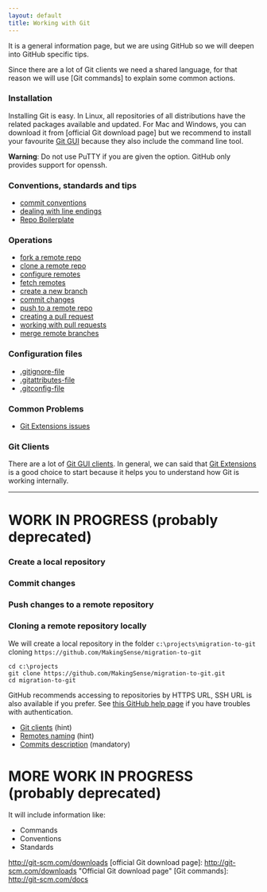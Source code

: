 ```yaml
---
layout: default
title: Working with Git
---
```


It is a general information page, but we are using GitHub so we will deepen
into GitHub specific tips.

Since there are a lot of Git clients we need a shared language, for that reason
we will use [Git commands] to explain some common actions.

### Installation

Installing Git is easy. In Linux, all repositories of all distributions have the 
related packages available and updated. For Mac and Windows, you can download it 
from [official Git download page] but we recommend to install your favourite 
[Git GUI](git-clients.html) because they also include the command line 
tool.

**Warning**: Do not use PuTTY if you are given the option. GitHub only provides 
support for openssh.

### Conventions, standards and tips

* [commit conventions]
* [dealing with line endings]
* [Repo Boilerplate]


[commit conventions]: /migration-to-git/3-working-with-git/commit-conventions.html
[dealing with line endings]: /migration-to-git/3-working-with-git/dealing-with-line-endings.html
[Repo Boilerplate]: /migration-to-git/3-working-with-git/repo-boilerplate.html

### Operations

<!-- it is pending to sort this -->

* [fork a remote repo]
* [clone a remote repo]
* [configure remotes]
* [fetch remotes]
* [create a new branch]
* [commit changes]
* [push to a remote repo]
* [creating a pull request]
* [working with pull requests]
* [merge remote branches]


[fork a remote repo]: /migration-to-git/3-working-with-git/fork-a-repo.html
[clone a remote repo]: /migration-to-git/3-working-with-git/clone-remote-repo.html
[configure remotes]: /migration-to-git/3-working-with-git/configure-remotes.html
[fetch remotes]: /migration-to-git/3-working-with-git/fetch-remotes.html
[create a new branch]: /migration-to-git/3-working-with-git/create-a-new-branch.html
[commit changes]: /migration-to-git/3-working-with-git/commit-changes.html
[push to a remote repo]: /migration-to-git/3-working-with-git/push-to-a-remote-repo.html
[creating a pull request]: /migration-to-git/3-working-with-git/creating-a-pull-request.html
[working with pull requests]: /migration-to-git/3-working-with-git/working-with-pull-requests.html
[merge remote branches]: /migration-to-git/3-working-with-git/merge-remote-branches.html

### Configuration files

* [.gitignore-file]
* [.gitattributes-file]
* [.gitconfig-file]

[.gitignore-file]: /migration-to-git/3-working-with-git/gitignore-file.html
[.gitattributes-file]: /migration-to-git/3-working-with-git/gitattributes-file.html
[.gitconfig-file]: /migration-to-git/3-working-with-git/gitconfig-file.html

### Common Problems

* [Git Extensions issues]

[Git Extensions issues]: /migration-to-git/3-working-with-git/git-extension-issues.html

### Git Clients

There are a lot of [Git GUI clients](git-clients.html). In general, we can said 
that [Git Extensions](http://makingsense.github.io/migration-to-git/3-working-with-git/git-clients.html#git_extensions)
is a good choice to start because it helps you to understand how Git is working
internally.


---

# WORK IN PROGRESS (probably deprecated)

### Create a local repository

### Commit changes

### Push changes to a remote repository

### Cloning a remote repository locally

We will create a local repository in the folder `c:\projects\migration-to-git` 
cloning `https://github.com/MakingSense/migration-to-git`

    cd c:\projects 
	git clone https://github.com/MakingSense/migration-to-git.git
	cd migration-to-git

GitHub recommends accessing to repositories by HTTPS URL, SSH URL is also 
available if you prefer. See [this GitHub help page][remote-url-help] if you 
have troubles with authentication.  


* [Git clients](git-clients.html) (hint)
* [Remotes naming](remotes-naming.html) (hint)
* [Commits description](commits-description.html) (mandatory)


# MORE WORK IN PROGRESS (probably deprecated)

It will include information like:
* Commands
* Conventions
* Standards




[remote-url-help]: https://help.github.com/articles/which-remote-url-should-i-use "Which remote URL should I use?"
http://git-scm.com/downloads
[official Git download page]: http://git-scm.com/downloads "Official Git download page"
[Git commands]: http://git-scm.com/docs
